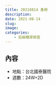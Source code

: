 ```yaml
---
title: 20210814 產檢
description: 
date: 2021-08-14
slug: 
image: 
categories:
    - 妊娠糖尿檢查
---
```


## 內容

* 地點：台北國泰醫院
* 週數：24W+2D
